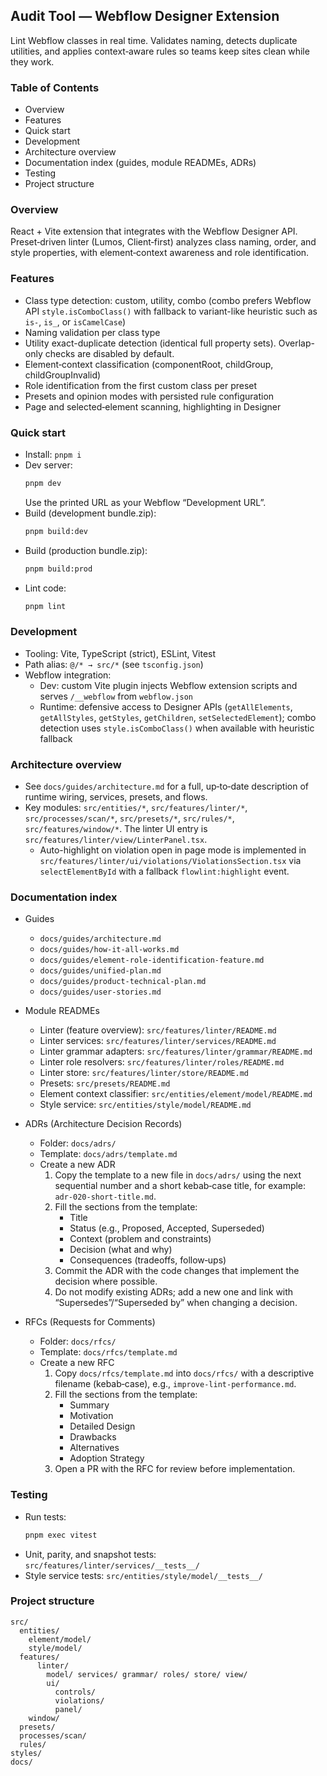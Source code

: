## Audit Tool — Webflow Designer Extension

Lint Webflow classes in real time. Validates naming, detects duplicate utilities, and applies context‑aware rules so teams keep sites clean while they work.

### Table of Contents

- Overview
- Features
- Quick start
- Development
- Architecture overview
- Documentation index (guides, module READMEs, ADRs)
- Testing
- Project structure

### Overview

React + Vite extension that integrates with the Webflow Designer API. Preset‑driven linter (Lumos, Client‑first) analyzes class naming, order, and style properties, with element‑context awareness and role identification.

### Features

- Class type detection: custom, utility, combo (combo prefers Webflow API `style.isComboClass()` with fallback to variant-like heuristic such as `is-`, `is_`, or `isCamelCase`)
- Naming validation per class type
- Utility exact-duplicate detection (identical full property sets). Overlap-only checks are disabled by default.
- Element‑context classification (componentRoot, childGroup, childGroupInvalid)
- Role identification from the first custom class per preset
- Presets and opinion modes with persisted rule configuration
- Page and selected‑element scanning, highlighting in Designer

### Quick start

- Install: `pnpm i`
- Dev server:
  ```bash
  pnpm dev
  ```
  Use the printed URL as your Webflow “Development URL”.
- Build (development bundle.zip):
  ```bash
  pnpm build:dev
  ```
- Build (production bundle.zip):
  ```bash
  pnpm build:prod
  ```
- Lint code:
  ```bash
  pnpm lint
  ```

### Development

- Tooling: Vite, TypeScript (strict), ESLint, Vitest
- Path alias: `@/* → src/*` (see `tsconfig.json`)
- Webflow integration:
  - Dev: custom Vite plugin injects Webflow extension scripts and serves `/__webflow` from `webflow.json`
  - Runtime: defensive access to Designer APIs (`getAllElements`, `getAllStyles`, `getStyles`, `getChildren`, `setSelectedElement`); combo detection uses `style.isComboClass()` when available with heuristic fallback

### Architecture overview

- See `docs/guides/architecture.md` for a full, up‑to‑date description of runtime wiring, services, presets, and flows.
- Key modules: `src/entities/*`, `src/features/linter/*`, `src/processes/scan/*`, `src/presets/*`, `src/rules/*`, `src/features/window/*`. The linter UI entry is `src/features/linter/view/LinterPanel.tsx`.
  - Auto-highlight on violation open in page mode is implemented in `src/features/linter/ui/violations/ViolationsSection.tsx` via `selectElementById` with a fallback `flowlint:highlight` event.

### Documentation index

- Guides

  - `docs/guides/architecture.md`
  - `docs/guides/how-it-all-works.md`
  - `docs/guides/element-role-identification-feature.md`
  - `docs/guides/unified-plan.md`
  - `docs/guides/product-technical-plan.md`
  - `docs/guides/user-stories.md`

- Module READMEs

  - Linter (feature overview): `src/features/linter/README.md`
  - Linter services: `src/features/linter/services/README.md`
  - Linter grammar adapters: `src/features/linter/grammar/README.md`
  - Linter role resolvers: `src/features/linter/roles/README.md`
  - Linter store: `src/features/linter/store/README.md`
  - Presets: `src/presets/README.md`
  - Element context classifier: `src/entities/element/model/README.md`
  - Style service: `src/entities/style/model/README.md`

- ADRs (Architecture Decision Records)

  - Folder: `docs/adrs/`
  - Template: `docs/adrs/template.md`
  - Create a new ADR
    1. Copy the template to a new file in `docs/adrs/` using the next sequential number and a short kebab‑case title, for example: `adr-020-short-title.md`.
    2. Fill the sections from the template:
       - Title
       - Status (e.g., Proposed, Accepted, Superseded)
       - Context (problem and constraints)
       - Decision (what and why)
       - Consequences (tradeoffs, follow‑ups)
    3. Commit the ADR with the code changes that implement the decision where possible.
    4. Do not modify existing ADRs; add a new one and link with “Supersedes”/“Superseded by” when changing a decision.

- RFCs (Requests for Comments)
  - Folder: `docs/rfcs/`
  - Template: `docs/rfcs/template.md`
  - Create a new RFC
    1. Copy `docs/rfcs/template.md` into `docs/rfcs/` with a descriptive filename (kebab‑case), e.g., `improve-lint-performance.md`.
    2. Fill the sections from the template:
       - Summary
       - Motivation
       - Detailed Design
       - Drawbacks
       - Alternatives
       - Adoption Strategy
    3. Open a PR with the RFC for review before implementation.

### Testing

- Run tests:
  ```bash
  pnpm exec vitest
  ```
- Unit, parity, and snapshot tests: `src/features/linter/services/__tests__/`
- Style service tests: `src/entities/style/model/__tests__/`

### Project structure

```
src/
  entities/
    element/model/
    style/model/
  features/
      linter/
        model/ services/ grammar/ roles/ store/ view/
        ui/
          controls/
          violations/
          panel/
    window/
  presets/
  processes/scan/
  rules/
styles/
docs/
```
